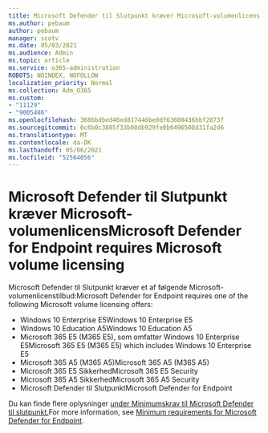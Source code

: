 ```yaml
---
title: Microsoft Defender til Slutpunkt kræver Microsoft-volumenlicens
ms.author: pebaum
author: pebaum
manager: scotv
ms.date: 05/03/2021
ms.audience: Admin
ms.topic: article
ms.service: o365-administration
ROBOTS: NOINDEX, NOFOLLOW
localization_priority: Normal
ms.collection: Adm_O365
ms.custom:
- "11129"
- "9005486"
ms.openlocfilehash: 3686bdbed46ed817446be0df63600436bbf2073f
ms.sourcegitcommit: 6c6b0c3885f33b08db929fe0b6496508d31fa2d6
ms.translationtype: MT
ms.contentlocale: da-DK
ms.lasthandoff: 05/06/2021
ms.locfileid: "52564056"
---
```

# <a name="microsoft-defender-for-endpoint-requires-microsoft-volume-licensing"></a><span data-ttu-id="743f9-102">Microsoft Defender til Slutpunkt kræver Microsoft-volumenlicens</span><span class="sxs-lookup"><span data-stu-id="743f9-102">Microsoft Defender for Endpoint requires Microsoft volume licensing</span></span>

<span data-ttu-id="743f9-103">Microsoft Defender til Slutpunkt kræver et af følgende Microsoft-volumenlicenstilbud:</span><span class="sxs-lookup"><span data-stu-id="743f9-103">Microsoft Defender for Endpoint requires one of the following Microsoft volume licensing offers:</span></span>

- <span data-ttu-id="743f9-104">Windows 10 Enterprise E5</span><span class="sxs-lookup"><span data-stu-id="743f9-104">Windows 10 Enterprise E5</span></span>
- <span data-ttu-id="743f9-105">Windows 10 Education A5</span><span class="sxs-lookup"><span data-stu-id="743f9-105">Windows 10 Education A5</span></span>
- <span data-ttu-id="743f9-106">Microsoft 365 E5 (M365 E5), som omfatter Windows 10 Enterprise E5</span><span class="sxs-lookup"><span data-stu-id="743f9-106">Microsoft 365 E5 (M365 E5) which includes Windows 10 Enterprise E5</span></span>
- <span data-ttu-id="743f9-107">Microsoft 365 A5 (M365 A5)</span><span class="sxs-lookup"><span data-stu-id="743f9-107">Microsoft 365 A5 (M365 A5)</span></span>
- <span data-ttu-id="743f9-108">Microsoft 365 E5 Sikkerhed</span><span class="sxs-lookup"><span data-stu-id="743f9-108">Microsoft 365 E5 Security</span></span>
- <span data-ttu-id="743f9-109">Microsoft 365 A5 Sikkerhed</span><span class="sxs-lookup"><span data-stu-id="743f9-109">Microsoft 365 A5 Security</span></span>
- <span data-ttu-id="743f9-110">Microsoft Defender til Slutpunkt</span><span class="sxs-lookup"><span data-stu-id="743f9-110">Microsoft Defender for Endpoint</span></span>

<span data-ttu-id="743f9-111">Du kan finde flere oplysninger [under Minimumskrav til Microsoft Defender til slutpunkt.](https://docs.microsoft.com/microsoft-365/security/defender-endpoint/minimum-requirements)</span><span class="sxs-lookup"><span data-stu-id="743f9-111">For more information, see [Minimum requirements for Microsoft Defender for Endpoint](https://docs.microsoft.com/microsoft-365/security/defender-endpoint/minimum-requirements).</span></span>